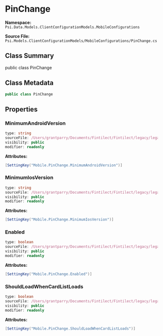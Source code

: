 # PinChange

**Namespace:** `Psi.Data.Models.ClientConfigurationModels.MobileConfigurations`

**Source File:** `Psi.Models.ClientConfigurationModels/MobileConfigurations/PinChange.cs`

## Class Summary

public class PinChange

## Class Metadata

```typescript
public class PinChange
```

## Properties

### MinimumAndroidVersion

```typescript
type: string
sourceFile: /Users/grantparry/Documents/Fintilect/Fintilect/legacy/legacy-apis/Psi.Models.ClientConfigurationModels/MobileConfigurations/PinChange.cs
visibility: public
modifier: readonly
```

**Attributes:**
```csharp
[SettingKey("Mobile.PinChange.MinimumAndroidVersion")]
```

### MinimumIosVersion

```typescript
type: string
sourceFile: /Users/grantparry/Documents/Fintilect/Fintilect/legacy/legacy-apis/Psi.Models.ClientConfigurationModels/MobileConfigurations/PinChange.cs
visibility: public
modifier: readonly
```

**Attributes:**
```csharp
[SettingKey("Mobile.PinChange.MinimumIosVersion")]
```

### Enabled

```typescript
type: boolean
sourceFile: /Users/grantparry/Documents/Fintilect/Fintilect/legacy/legacy-apis/Psi.Models.ClientConfigurationModels/MobileConfigurations/PinChange.cs
visibility: public
modifier: readonly
```

**Attributes:**
```csharp
[SettingKey("Mobile.PinChange.Enabled")]
```

### ShouldLoadWhenCardListLoads

```typescript
type: boolean
sourceFile: /Users/grantparry/Documents/Fintilect/Fintilect/legacy/legacy-apis/Psi.Models.ClientConfigurationModels/MobileConfigurations/PinChange.cs
visibility: public
modifier: readonly
```

**Attributes:**
```csharp
[SettingKey("Mobile.PinChange.ShouldLoadWhenCardListLoads")]
```
